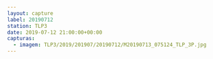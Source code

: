 ```yaml
---
layout: capture
label: 20190712
station: TLP3
date: 2019-07-12 21:00:00+00:00
capturas:
  - imagem: TLP3/2019/201907/20190712/M20190713_075124_TLP_3P.jpg
---
```

